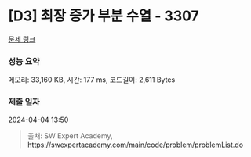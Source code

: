 # [D3] 최장 증가 부분 수열 - 3307 

[문제 링크](https://swexpertacademy.com/main/code/problem/problemDetail.do?contestProbId=AWBOKg-a6l0DFAWr) 

### 성능 요약

메모리: 33,160 KB, 시간: 177 ms, 코드길이: 2,611 Bytes

### 제출 일자

2024-04-04 13:50



> 출처: SW Expert Academy, https://swexpertacademy.com/main/code/problem/problemList.do
